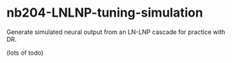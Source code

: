 # nb204-LNLNP-tuning-simulation
Generate simulated neural output from an LN-LNP cascade for practice with DR.

(lots of todo)
